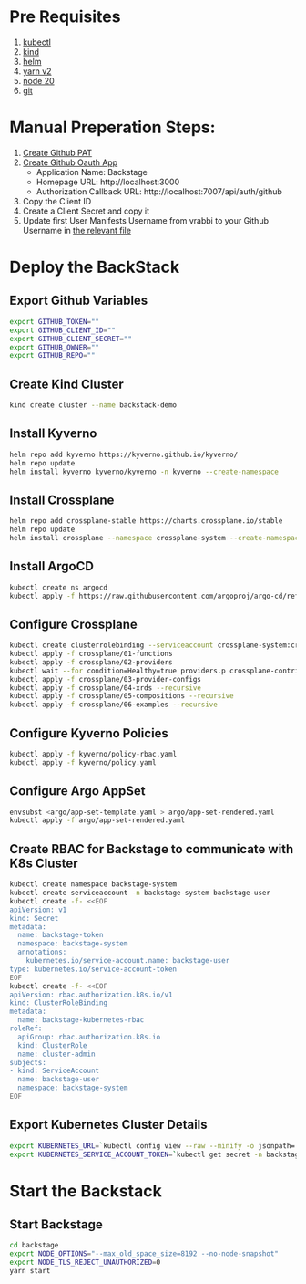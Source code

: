 # Pre Requisites
1. [kubectl](https://kubernetes.io/docs/tasks/tools/#kubectl)
2. [kind](https://kind.sigs.k8s.io/docs/user/quick-start/#installing-from-release-binaries)
3. [helm](https://helm.sh/docs/intro/install/#from-script)
4. [yarn v2](https://yarnpkg.com/getting-started/install)
5. [node 20](https://nodejs.org/en/download)
6. [git](https://git-scm.com/book/en/v2/Getting-Started-Installing-Git)

# Manual Preperation Steps:
1. [Create Github PAT](https://github.com/settings/tokens/new)
2. [Create Github Oauth App](https://github.com/settings/applications/new)
    * Application Name: Backstage
    * Homepage URL: http://localhost:3000
    * Authorization Callback URL: http://localhost:7007/api/auth/github
3. Copy the Client ID
4. Create a Client Secret and copy it
5. Update first User Manifests Username from vrabbi to your Github Username in [the relevant file](./backstage/examples/org.yaml)  

# Deploy the BackStack

## Export Github Variables
```bash
export GITHUB_TOKEN=""
export GITHUB_CLIENT_ID=""
export GITHUB_CLIENT_SECRET=""
export GITHUB_OWNER=""
export GITHUB_REPO=""
```

## Create Kind Cluster
```bash
kind create cluster --name backstack-demo 
```
## Install Kyverno
```bash
helm repo add kyverno https://kyverno.github.io/kyverno/
helm repo update
helm install kyverno kyverno/kyverno -n kyverno --create-namespace
```
## Install Crossplane
```bash
helm repo add crossplane-stable https://charts.crossplane.io/stable
helm repo update
helm install crossplane --namespace crossplane-system --create-namespace crossplane-stable/crossplane
```

## Install ArgoCD
```bash
kubectl create ns argocd
kubectl apply -f https://raw.githubusercontent.com/argoproj/argo-cd/refs/heads/master/manifests/install.yaml -n argocd
```

## Configure Crossplane
```bash
kubectl create clusterrolebinding --serviceaccount crossplane-system:crossplane --clusterrole cluster-admin allow-all-resources-crossplane
kubectl apply -f crossplane/01-functions
kubectl apply -f crossplane/02-providers
kubectl wait --for condition=Healthy=true providers.p crossplane-contrib-provider-kubernetes
kubectl apply -f crossplane/03-provider-configs
kubectl apply -f crossplane/04-xrds --recursive
kubectl apply -f crossplane/05-compositions --recursive
kubectl apply -f crossplane/06-examples --recursive
```

## Configure Kyverno Policies
```bash
kubectl apply -f kyverno/policy-rbac.yaml
kubectl apply -f kyverno/policy.yaml
```

## Configure Argo AppSet
```bash
envsubst <argo/app-set-template.yaml > argo/app-set-rendered.yaml
kubectl apply -f argo/app-set-rendered.yaml
```

## Create RBAC for Backstage to communicate with K8s Cluster
```bash
kubectl create namespace backstage-system
kubectl create serviceaccount -n backstage-system backstage-user
kubectl create -f- <<EOF
apiVersion: v1
kind: Secret
metadata:
  name: backstage-token
  namespace: backstage-system
  annotations:
    kubernetes.io/service-account.name: backstage-user
type: kubernetes.io/service-account-token
EOF
kubectl create -f- <<EOF
apiVersion: rbac.authorization.k8s.io/v1
kind: ClusterRoleBinding
metadata:
  name: backstage-kubernetes-rbac
roleRef:
  apiGroup: rbac.authorization.k8s.io
  kind: ClusterRole
  name: cluster-admin
subjects:
- kind: ServiceAccount
  name: backstage-user
  namespace: backstage-system
EOF
```

## Export Kubernetes Cluster Details
```bash
export KUBERNETES_URL=`kubectl config view --raw --minify -o jsonpath='{.clusters[0].cluster.server}'`
export KUBERNETES_SERVICE_ACCOUNT_TOKEN=`kubectl get secret -n backstage-system backstage-token -o jsonpath='{.data.token}' | base64 --decode`
```

# Start the Backstack

## Start Backstage
```bash
cd backstage
export NODE_OPTIONS="--max_old_space_size=8192 --no-node-snapshot"
export NODE_TLS_REJECT_UNAUTHORIZED=0
yarn start
```

